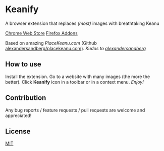 # Keanify

A browser extension that replaces *(most)* images with breathtaking Keanu

[Chrome Web Store](https://chrome.google.com/webstore/detail/keanify/nachgckjffccajojikmcodlhjnjbaijn)
[Firefox Addons](https://addons.mozilla.org/en-US/firefox/addon/keanify/)

Based on amazing *PlaceKeanu.com* (Github [alexandersandberg/placekeanu.com)](https://github.com/alexandersandberg/placekeanu.com). *Kudos to [alexandersandberg](https://github.com/alexandersandberg)*

## How to use

Install the extension. Go to a website with many images (the more the better). Click **Keanify** icon in a toolbar or in a context menu. *Enjoy!*

## Contribution

Any bug reports / feature requests / pull requests are welcome and appreciated!

## License

[MIT](https://github.com/caudatecoder/keanify/blob/master/LICENSE.md)
